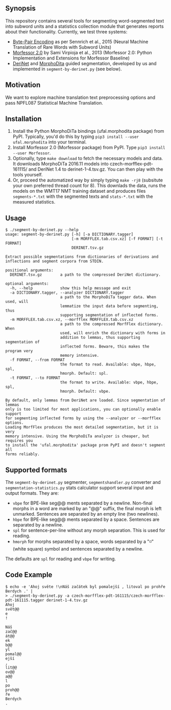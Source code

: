 ## Synopsis

This repository contains several tools for segmenting word-segmented text into subword units and a statistics collection module that generates reports about their functionality. Currently, we test three systems:
- [Byte-Pair Encoding](https://github.com/rsennrich/subword-nmt) as per Sennrich et al., 2015 (Neural Machine Translation of Rare Words with Subword Units)
- [Morfessor 2.0](http://morpho.aalto.fi/projects/morpho/morfessor2.html) by Sami Virpioja et al., 2013 (Morfessor 2.0: Python Implementation and Extensions for Morfessor Baseline)
- [DeriNet](https://ufal.mff.cuni.cz/derinet) and [MorphoDita](https://ufal.mff.cuni.cz/morphodita) guided segmentation, developed by us and implemented in `segment-by-derinet.py` (see below).

## Motivation

We want to explore machine translation text preprocessing options and pass NPFL087 Statistical Machine Translation.

## Installation

1. Install the Python MorphoDiTa bindings (ufal.morphodita package) from PyPI. Typically, you'd do this by typing `pip3 install --user ufal.morphodita` into your terminal.
2. Install Morfessor 2.0 (Morfessor package) from PyPI. Type `pip3 install --user Morfessor`.
3. Optionally, type `make download` to fetch the necessary models and data. It downloads MorphoDiTa 2016.11 models into czech-morfflex-pdt-161115/ and DeriNet 1.4 to derinet-1-4.tsv.gz. You can then play with the tools yourself.
4. Or, proceed the automatized way by simply typing `make -rj8` (subsitute your own preferred thread count for 8). This downlads the data, runs the models on the WMT17 NMT training dataset and produces files `segments-*.txt` with the segmented texts and `stats-*.txt` with the measured statistics.

## Usage

```shell-session
$ ./segment-by-derinet.py --help
usage: segment-by-derinet.py [-h] [-a DICTIONARY.tagger]
                             [-m MORFFLEX.tab.csv.xz] [-f FORMAT] [-t FORMAT]
                             DERINET.tsv.gz

Extract possible segmentations from dictionaries of derivations and
inflections and segment corpora from STDIN.

positional arguments:
  DERINET.tsv.gz        a path to the compressed DeriNet dictionary.

optional arguments:
  -h, --help            show this help message and exit
  -a DICTIONARY.tagger, --analyzer DICTIONARY.tagger
                        a path to the MorphoDiTa tagger data. When used, will
                        lemmatize the input data before segmenting, thus
                        supporting segmentation of inflected forms.
  -m MORFFLEX.tab.csv.xz, --morfflex MORFFLEX.tab.csv.xz
                        a path to the compressed MorfFlex dictionary. When
                        used, will enrich the dictionary with forms in
                        addition to lemmas, thus supporting segmentation of
                        inflected forms. Beware, this makes the program very
                        memory intensive.
  -f FORMAT, --from FORMAT
                        the format to read. Available: vbpe, hbpe, spl,
                        hmorph. Default: spl.
  -t FORMAT, --to FORMAT
                        the format to write. Available: vbpe, hbpe, spl,
                        hmorph. Default: vbpe.

By default, only lemmas from DeriNet are loaded. Since segmentation of lemmas
only is too limited for most applications, you can optionally enable support
for segmenting inflected forms by using the --analyzer or --morfflex options.
Loading MorfFlex produces the most detailed segmentation, but it is very
memory intensive. Using the MorphoDiTa analyzer is cheaper, but requires you
to install the 'ufal.morphodita' package prom PyPI and doesn't segment all
forms reliably.
```

## Supported formats

The `segment-by-derinet.py` segmenter, `segmentshandler.py` converter and
`segmentation-statistics.py` stats calculator support several input and output
formats. They are:
- `vbpe` for BPE-like seg@@ ments separated by a newline. Non-final morphs in
  a word are marked by an "@@" suffix, the final morph is left unmarked.
  Sentences are separated by an empty line (two newlines).
- `hbpe` for BPE-like seg@@ ments separated by a space. Sentences are separated
  by a newline.
- `spl` for sentence-per-line without any morph separation. This is used for reading.
- `hmorph` for morphs separated by a space, words separated by a "◽" (white square)
  symbol and sentences separated by a newline.

The defaults are `spl` for reading and `vbpe` for writing.


## Code Example

```shell-session
$ echo -e 'Ahoj světe !\nNáš začátek byl pomalejší , litoval po prohře Berdych .' |
> ./segment-by-derinet.py -a czech-morfflex-pdt-161115/czech-morfflex-pdt-161115.tagger derinet-1-4.tsv.gz
Ahoj
svět@@
e
!

Náš
zač@@
át@@
ek
b@@
yl
pomal@@
ejší
,
lit@@
ov@@
a@@
l
po
proh@@
ře
Berdych
.
```
